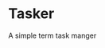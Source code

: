 # Tasker
A simple term task manger

<script type="text/javascript" src="https://asciinema.org/a/19355.js" id="asciicast-19355" async></script>
